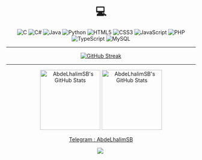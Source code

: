 
<div id="badges" align="center">
  
# 💻 
![C](https://img.shields.io/badge/c-%2300599C.svg?style=flat&logo=c&logoColor=white) ![C#](https://img.shields.io/badge/c%23-%23239120.svg?style=flat&logo=c-sharp&logoColor=white) ![Java](https://img.shields.io/badge/java-%23ED8B00.svg?style=flat&logo=java&logoColor=white) ![Python](https://img.shields.io/badge/python-3670A0?style=flat&logo=python&logoColor=ffdd54) ![HTML5](https://img.shields.io/badge/html5-%23E34F26.svg?style=flat&logo=html5&logoColor=white) ![CSS3](https://img.shields.io/badge/css3-%231572B6.svg?style=flat&logo=css3&logoColor=white) ![JavaScript](https://img.shields.io/badge/javascript-%23323330.svg?style=flat&logo=javascript&logoColor=%23F7DF1E) ![PHP](https://img.shields.io/badge/php-%23777BB4.svg?style=flat&logo=php&logoColor=white) ![TypeScript](https://img.shields.io/badge/typescript-%23007ACC.svg?style=flat&logo=typescript&logoColor=white) ![MySQL](https://img.shields.io/badge/mysql-%2300f.svg?style=flat&logo=mysql&logoColor=white)
<hr/>

[![GitHub Streak](https://streak-stats.demolab.com?user=AbdeLhalimSB&theme=gruvbox_duo&hide_border=true)](https://git.io/streak-stats)
</div>

<hr/>
<div align="center">
  <img height="160" alt="AbdeLhalimSB's GitHub Stats" src="https://github-readme-stats-git-masterrstaa-rickstaa.vercel.app/api?username=AbdeLhalimSB&show_icons=true&hide_border=true&title_color=FF6D28&text_color=A8E890&border_color=0c1a25&theme=transparent" />
  <img height="160"  alt="AbdeLhalimSB's GitHub Stats" src="https://github-readme-stats-git-masterrstaa-rickstaa.vercel.app/api/top-langs/?username=AbdeLhalimSB&layout=compact&hide_border=true&bg_color=ffffff00&title_color=FF6D28&text_color=A8E890" />
</div>

<div id="badges" align="center">

[Telegram : AbdeLhalimSB](https://t.me/AbdeLhalimSB) 

[![](https://visitcount.itsvg.in/api?id=AbdeLhalimSB&icon=0&color=12)](https://visitcount.itsvg.in) 

</div>
